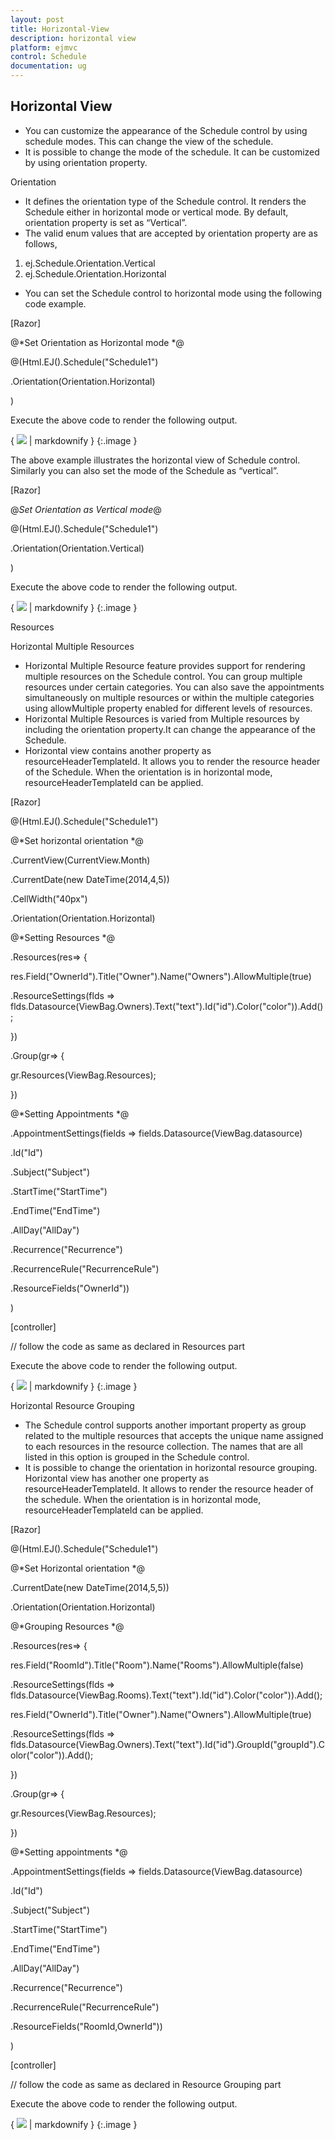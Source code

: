 ```yaml
---
layout: post
title: Horizontal-View
description: horizontal view
platform: ejmvc
control: Schedule
documentation: ug
---
```


## Horizontal View

* You can customize the appearance of the Schedule control by using schedule modes. This can change the view of the schedule. 
* It is possible to change the mode of the schedule. It can be customized by using orientation property.



Orientation

* It defines the orientation type of the Schedule control. It renders the Schedule  either in horizontal mode or vertical mode. By default, orientation property is set as “Vertical”. 
* The valid enum values that are accepted by orientation property are as follows,
1. ej.Schedule.Orientation.Vertical
2. ej.Schedule.Orientation.Horizontal
* You can set the Schedule control to horizontal mode using the following code example.



[Razor]



@*Set Orientation as Horizontal mode *@

@(Html.EJ().Schedule("Schedule1")

.Orientation(Orientation.Horizontal)

)



Execute the above code to render the following output.



{ ![](Horizontal-View_images/Horizontal-View_img1.png) | markdownify }
{:.image }


The above example illustrates the horizontal view of Schedule control. Similarly you can also set the mode of the Schedule as “vertical”.



[Razor]



@*Set Orientation as Vertical mode*@

@(Html.EJ().Schedule("Schedule1")

.Orientation(Orientation.Vertical)

)



Execute the above code to render the following output.

{ ![](Horizontal-View_images/Horizontal-View_img2.png) | markdownify }
{:.image }


Resources

Horizontal Multiple Resources

* Horizontal Multiple Resource feature provides support for rendering multiple resources on the Schedule control. You can group multiple resources under certain categories. You can also save the appointments simultaneously on multiple resources or within the multiple categories using allowMultiple property enabled for different levels of resources.
* Horizontal Multiple Resources is varied from Multiple resources by including the orientation property.It can change the appearance of the Schedule.
* Horizontal view contains another property as resourceHeaderTemplateId. It allows you to render the resource header of the Schedule. When the orientation is in horizontal mode, resourceHeaderTemplateId can be applied.



[Razor]

@(Html.EJ().Schedule("Schedule1")

@*Set horizontal orientation *@

.CurrentView(CurrentView.Month)

.CurrentDate(new DateTime(2014,4,5))

.CellWidth("40px")

.Orientation(Orientation.Horizontal)

@*Setting Resources *@

.Resources(res=> {

res.Field("OwnerId").Title("Owner").Name("Owners").AllowMultiple(true)

.ResourceSettings(flds => flds.Datasource(ViewBag.Owners).Text("text").Id("id").Color("color")).Add();

})

.Group(gr=> {

gr.Resources(ViewBag.Resources);

})

@*Setting Appointments *@

.AppointmentSettings(fields => fields.Datasource(ViewBag.datasource)

.Id("Id")

.Subject("Subject")

.StartTime("StartTime")

.EndTime("EndTime")

.AllDay("AllDay")

.Recurrence("Recurrence")

.RecurrenceRule("RecurrenceRule")

.ResourceFields("OwnerId"))



)



[controller]

// follow the code as same as declared in Resources part



Execute the above code to render the following output.

{ ![](Horizontal-View_images/Horizontal-View_img3.png) | markdownify }
{:.image }


Horizontal Resource Grouping

* The Schedule control supports another important property as group related to the multiple resources that accepts the unique name assigned to each resources in the resource collection. The names that are all listed in this option is grouped in the Schedule control.
* It is possible to change the orientation in horizontal resource grouping. Horizontal view has another one property as resourceHeaderTemplateId. It allows to render the resource header of the schedule. When the orientation is in horizontal mode, resourceHeaderTemplateId can be applied.



[Razor]



@(Html.EJ().Schedule("Schedule1")

@*Set Horizontal orientation *@

.CurrentDate(new DateTime(2014,5,5))

.Orientation(Orientation.Horizontal)

@*Grouping Resources *@

.Resources(res=> {

res.Field("RoomId").Title("Room").Name("Rooms").AllowMultiple(false)

.ResourceSettings(flds => flds.Datasource(ViewBag.Rooms).Text("text").Id("id").Color("color")).Add();

res.Field("OwnerId").Title("Owner").Name("Owners").AllowMultiple(true)

.ResourceSettings(flds => flds.Datasource(ViewBag.Owners).Text("text").Id("id").GroupId("groupId").Color("color")).Add();

})

.Group(gr=> {

gr.Resources(ViewBag.Resources);

})

@*Setting appointments *@

.AppointmentSettings(fields => fields.Datasource(ViewBag.datasource)

.Id("Id")

.Subject("Subject")

.StartTime("StartTime")

.EndTime("EndTime")

.AllDay("AllDay")

.Recurrence("Recurrence")

.RecurrenceRule("RecurrenceRule")

.ResourceFields("RoomId,OwnerId"))



)



[controller]

// follow the code as same as declared in Resource Grouping  part



Execute the above code to render the following output.



{ ![](Horizontal-View_images/Horizontal-View_img4.png) | markdownify }
{:.image }


